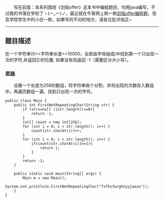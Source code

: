 &emsp;&emsp;写在前面：本系列围绕《剑指offer》这本书中编程题目，均用java编写，不过我的书落在学校了ヽ(ー_ー)ノ，最近就在牛客网上刷一刷[剑指offer编程题](https://www.nowcoder.com/ta/coding-interviews)。信息学院学生中的小白一枚，如果写的不对的地方，请各位批评指正~
___
## 题目描述
在一个字符串(0<=字符串长度<=10000，全部由字母组成)中找到第一个只出现一次的字符,并返回它的位置, 如果没有则返回 -1（需要区分大小写）。
### 思路
&emsp;&emsp;设置一个长度为256的数组，将字符串挨个分割，并将出现的次数存入数组中。再遍历数组一遍，找到只出现一次的字符。

```
public class Main {
    public int FirstNotRepeatingChar(String str) {
        if (str==null ||str.length()==0){
            return -1;
        }
        int[] count = new int[256];
        for (int i = 0; i < str.length(); i++) {
            count[str.charAt(i)]++;
        }
        for (int i = 0; i < str.length(); i++) {
            if(count[str.charAt(i)]==1){
                return i;
            }
        }
        return -1;
    }

    public static void main(String[] args) {
        Main m = new Main();
        System.out.println(m.FirstNotRepeatingChar("fsfhsfwrghtyyjaazw"));
    }
}
```